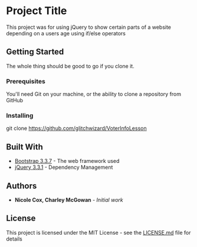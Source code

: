 # Project Title

This project was for using jQuery to show certain parts of a website depending on a users age using if/else operators

## Getting Started

The whole thing should be good to go if you clone it.

### Prerequisites

You'll need Git on your machine, or the ability to clone a repository from GitHub

### Installing

git clone https://github.com/glitchwizard/VoterInfoLesson

## Built With

* [Bootstrap 3.3.7](https://getbootstrap.com/docs/3.3/) - The web framework used
* [jQuery 3.3.1](https://jquery.com/) - Dependency Management

## Authors

* **Nicole Cox, Charley McGowan** - *Initial work*

## License

This project is licensed under the MIT License - see the [LICENSE.md](LICENSE.md) file for details
